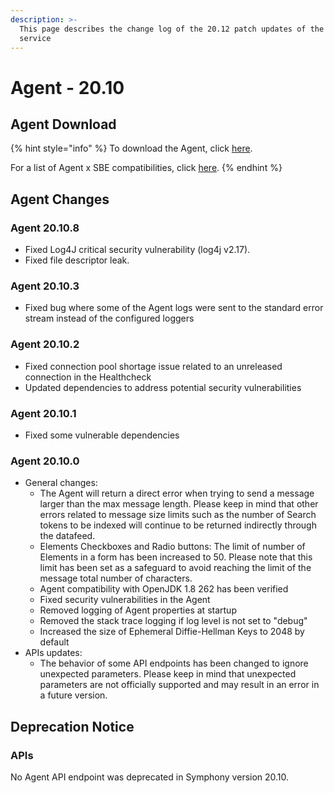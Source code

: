```yaml
---
description: >-
  This page describes the change log of the 20.12 patch updates of the Agent
  service
---
```


# Agent - 20.10

## Agent Download

{% hint style="info" %}
To download the Agent, click [here](https://docs.developers.symphony.com/admin-guide/agent-guide/agent-download).

For a list of Agent x SBE compatibilities, click [here](../../../agent-guide/sbe-x-agent-compatibility-matrix.md).
{% endhint %}

## Agent Changes

### Agent 20.10.8

* Fixed Log4J critical security vulnerability (log4j v2.17).
* Fixed file descriptor leak.

### Agent 20.10.3

* Fixed bug where some of the Agent logs were sent to the standard error stream instead of the configured loggers

### Agent 20.10.2

* Fixed connection pool shortage issue related to an unreleased connection in the Healthcheck
* Updated dependencies to address potential security vulnerabilities

### Agent 20.10.1

* Fixed some vulnerable dependencies

### Agent 20.10.0

* General changes:
  * The Agent will return a direct error when trying to send a message larger than the max message length. Please keep in mind that other errors related to message size limits such as the number of Search tokens to be indexed will continue to be returned indirectly through the datafeed.
  * Elements Checkboxes and Radio buttons: The limit of number of Elements in a form has been increased to 50. Please note that this limit has been set as a safeguard to avoid reaching the limit of the message total number of characters.
  * Agent compatibility with OpenJDK 1.8 262 has been verified&#x20;
  * Fixed security vulnerabilities in the Agent
  * Removed logging of Agent properties at startup
  * Removed the stack trace logging if log level is not set to "debug"
  * Increased the size of Ephemeral Diffie-Hellman Keys to 2048 by default
* APIs updates:
  * The behavior of some API endpoints has been changed to ignore unexpected parameters. Please keep in mind that unexpected parameters are not officially supported and may result in an error in a future version.



## **Deprecation Notice**

### **APIs**

No Agent API endpoint was deprecated in Symphony version 20.10.
